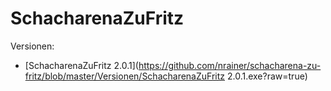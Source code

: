 # SchacharenaZuFritz

Versionen:
* [SchacharenaZuFritz 2.0.1](https://github.com/nrainer/schacharena-zu-fritz/blob/master/Versionen/SchacharenaZuFritz 2.0.1.exe?raw=true)